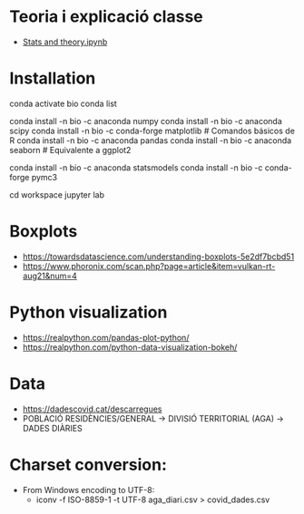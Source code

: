 
# Teoria i explicació classe
- [Stats and theory.ipynb](stats-theory.ipynb "stats-theory")

# Installation
conda activate bio
conda list

conda install -n bio -c anaconda numpy
conda install -n bio -c anaconda scipy
conda install -n bio -c conda-forge matplotlib  # Comandos básicos de R
conda install -n bio -c anaconda pandas
conda install -n bio -c anaconda seaborn        # Equivalente a ggplot2

conda install -n bio -c anaconda statsmodels
conda install -n bio -c conda-forge pymc3

cd workspace
jupyter lab


# Boxplots
- https://towardsdatascience.com/understanding-boxplots-5e2df7bcbd51
- https://www.phoronix.com/scan.php?page=article&item=vulkan-rt-aug21&num=4

# Python visualization
- https://realpython.com/pandas-plot-python/
- https://realpython.com/python-data-visualization-bokeh/


# Data
- https://dadescovid.cat/descarregues
- POBLACIÓ RESIDÈNCIES/GENERAL -> DIVISIÓ TERRITORIAL (AGA) -> DADES DIÀRIES


# Charset conversion:
- From Windows encoding to UTF-8:
  - iconv -f ISO-8859-1 -t UTF-8 aga_diari.csv > covid_dades.csv





